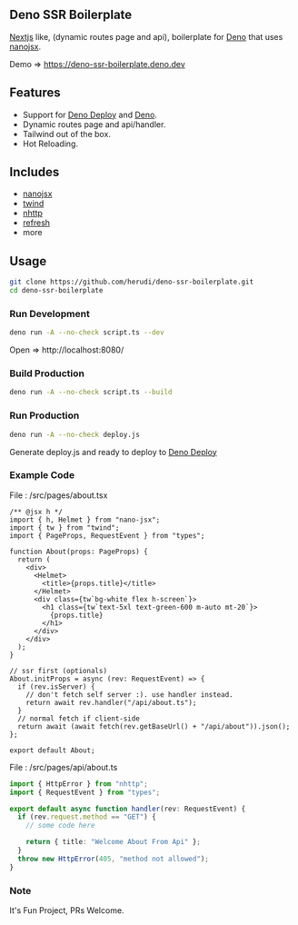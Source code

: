 ## Deno SSR Boilerplate

[Nextjs](https://nextjs.org/) like, (dynamic routes page and api), boilerplate
for [Deno](https://deno.land) that uses [nanojsx](https://nanojsx.io/).

Demo => https://deno-ssr-boilerplate.deno.dev

## Features

- Support for [Deno Deploy](https://deno.com/deploy) and
  [Deno](https://deno.land).
- Dynamic routes page and api/handler.
- Tailwind out of the box.
- Hot Reloading.

## Includes

- [nanojsx](https://nanojsx.io/)
- [twind](https://twind.dev/)
- [nhttp](https://nhttp.deno.dev)
- [refresh](https://deno.land/x/refresh)
- more

## Usage

```bash
git clone https://github.com/herudi/deno-ssr-boilerplate.git
cd deno-ssr-boilerplate
```

### Run Development

```bash
deno run -A --no-check script.ts --dev
```

Open => http://localhost:8080/

### Build Production

```bash
deno run -A --no-check script.ts --build
```

### Run Production

```bash
deno run -A --no-check deploy.js
```

Generate deploy.js and ready to deploy to [Deno Deploy](https://deno.com/deploy)

### Example Code

File : /src/pages/about.tsx

```tsx
/** @jsx h */
import { h, Helmet } from "nano-jsx";
import { tw } from "twind";
import { PageProps, RequestEvent } from "types";

function About(props: PageProps) {
  return (
    <div>
      <Helmet>
        <title>{props.title}</title>
      </Helmet>
      <div class={tw`bg-white flex h-screen`}>
        <h1 class={tw`text-5xl text-green-600 m-auto mt-20`}>
          {props.title}
        </h1>
      </div>
    </div>
  );
}

// ssr first (optionals)
About.initProps = async (rev: RequestEvent) => {
  if (rev.isServer) {
    // don't fetch self server :). use handler instead.
    return await rev.handler("/api/about.ts");
  }
  // normal fetch if client-side
  return await (await fetch(rev.getBaseUrl() + "/api/about")).json();
};

export default About;
```

File : /src/pages/api/about.ts

```ts
import { HttpError } from "nhttp";
import { RequestEvent } from "types";

export default async function handler(rev: RequestEvent) {
  if (rev.request.method == "GET") {
    // some code here

    return { title: "Welcome About From Api" };
  }
  throw new HttpError(405, "method not allowed");
}
```

### Note

It's Fun Project, PRs Welcome.

